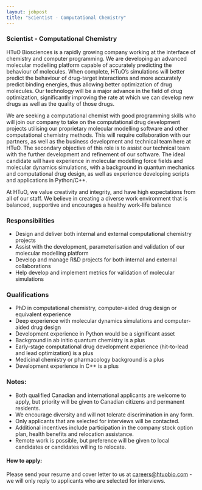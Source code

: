 ```yaml
---
layout: jobpost
title: "Scientist - Computational Chemistry"
---
```


### Scientist - Computational Chemistry

HTuO Biosciences is a rapidly growing company working at the interface of chemistry and computer programming. We are developing an advanced molecular modelling platform capable of accurately predicting the behaviour of molecules. When complete, HTuO’s simulations will better predict the behaviour of drug-target interactions and more accurately predict binding energies, thus allowing better optimization of drug molecules. Our technology will be a major advance in the field of drug optimization, significantly improving the rate at which we can develop new drugs as well as the quality of those drugs.

We are seeking a computational chemist with good programming skills who will join our company to take on the computational drug development projects utilising our proprietary molecular modelling software and other computational chemistry methods. This will require collaboration with our partners, as well as the business development and technical team here at HTuO. The secondary objective of this role is to assist our technical team with the further development and refinement of our software. The ideal candidate will have experience in molecular modelling force fields and molecular dynamics simulations, with a background in quantum mechanics and computational drug design, as well as experience developing scripts and applications in Python/C++.  

At HTuO, we value creativity and integrity, and have high expectations from all of our staff. We believe in creating a diverse work environment that is balanced, supportive and encourages a healthy work-life balance

### Responsibilities
* Design and deliver both internal and external computational chemistry projects
* Assist with the development, parameterisation and validation of our molecular modelling platform
* Develop and manage R&D projects for both internal and external collaborations
* Help develop and implement metrics for validation of molecular simulations


### Qualifications
* PhD in computational chemistry, computer-aided drug design or equivalent experience
* Deep experience with molecular dynamics simulations and computer-aided drug design
* Development experience in Python would be a significant asset
* Background in ab initio quantum chemistry is a plus
* Early-stage computational drug development experience (hit-to-lead and lead optimization) is a plus
* Medicinal chemistry or pharmacology background is a plus
* Development experience in C++ is a plus


### Notes:
* Both qualified Canadian and international applicants are welcome to apply, but priority will be given to Canadian citizens and permanent residents.
* We encourage diversity and will not tolerate discrimination in any form.
* Only applicants that are selected for interviews will be contacted.
* Additional incentives include participation in the company stock option plan, health benefits and relocation assistance.
* Remote work is possible, but preference will be given to local candidates or candidates willing to relocate.


#### How to apply:

Please send your resume and cover letter to us at 
[careers@htuobio.com](mailto:careers@htuobio.com) - we will only reply to applicants who are selected for interviews.
